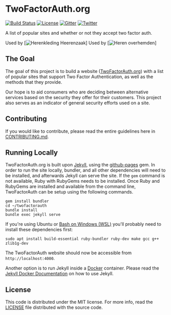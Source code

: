 TwoFactorAuth.org
=================

[![Build Status](https://img.shields.io/travis/2factorauth/twofactorauth/master?style=for-the-badge)](https://travis-ci.org/2factorauth/twofactorauth)
[![License](https://img.shields.io/badge/license-mit-9A0F2D.svg?style=for-the-badge)](/LICENSE)
[![Gitter](https://img.shields.io/gitter/room/2factorauth/twofactorauth.svg?style=for-the-badge&logo=gitter&color=ED1965)](https://gitter.im/2factorauth/twofactorauth)
[![Twitter](https://img.shields.io/badge/Twitter-@2faorg-1DA1F2.svg?style=for-the-badge&logo=twitter)](https://twitter.com/2faorg)

A list of popular sites and whether or not they accept two factor auth.

Used by [![Herenkleding Heerenzaak](https://heerenzaak.nl)]
Used by [![Heren overhemden](https://overhemden.com)]

## The Goal

The goal of this project is to build a website ([TwoFactorAuth.org](https://twofactorauth.org)) with a list of popular sites that support
Two Factor Authentication, as well as the methods that they provide.

Our hope is to aid consumers who are deciding between alternative services based on the security they
offer for their customers. This project also serves as an indicator of general security efforts used on a site. 

## Contributing

If you would like to contribute, please read the entire guidelines here in
[CONTRIBUTING.md][contrib].

## Running Locally

TwoFactorAuth.org is built upon [Jekyll](https://jekyllrb.com/), using the [github-pages](https://github.com/github/pages-gem) gem.
In order to run the site locally, bundler, and all other dependencies will need to be installed, and afterwards Jekyll can serve
the site. If the `gem` command is not available, Ruby with RubyGems needs to be installed.
Once Ruby and RubyGems are installed and available from the command line, TwoFactorAuth can be setup using the following commands.

```shell
gem install bundler
cd ~/twofactorauth
bundle install
bundle exec jekyll serve
```

If you're using Ubuntu or [Bash on Windows (WSL)](https://docs.microsoft.com/en-us/windows/wsl/install-win10) you'll probably need to install these dependencies first:

```shell
sudo apt install build-essential ruby-bundler ruby-dev make gcc g++ zlib1g-dev
```

The TwoFactorAuth website should now be accessible from `http://localhost:4000`.

Another option is to run Jekyll inside a [Docker](https://www.docker.com/) container.  Please read the [Jekyll Docker Documentation](https://github.com/envygeeks/jekyll-docker/blob/master/README.md) on how to use Jekyll.

## License

This code is distributed under the MIT license. For more info, read the
[LICENSE][license] file distributed with the source code.

[contrib]: /CONTRIBUTING.md
[license]: /LICENSE
